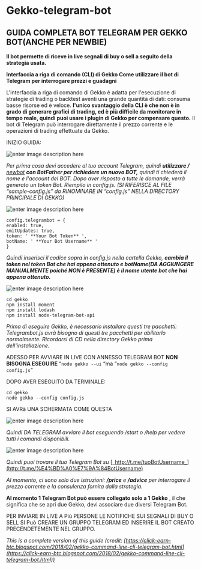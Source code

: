 # Gekko-telegram-bot

## GUIDA COMPLETA BOT TELEGRAM PER GEKKO BOT(ANCHE PER NEWBIE)



**Il bot permette di riceve in live segnali di buy o sell a seguito della strategia usata.**

**Interfaccia a riga di comando (CLI) di Gekko Come utilizzare il bot di Telegram per interrogare prezzi e guadagni**

L'interfaccia a riga di comando di Gekko è  adatta per l'esecuzione di strategie di trading o backtest aventi una grande quantità di dati: consuma basse risorse  ed è veloce. **l'unico svantaggio della CLI è che non è in grado di generare grafici di trading, ed è più difficile da monitorare in tempo reale, quindi puoi usare i plugin di Gekko per compensare questo.** 
Il bot di Telegram può interrogare direttamente il prezzo corrente e le operazioni di trading effettuate da Gekko.

INIZIO GUIDA:

![enter image description here](https://3.bp.blogspot.com/-oB8dPwDbibg/Wnr1mBcLVEI/AAAAAAAACLQ/uNBdy0Dt-jEfglMJ6efpVAypJj2rVHzGwCLcBGAs/s1600/2018-02-07_204810.jpg)

_Per prima cosa devi accedere al tuo account Telegram, quindi_ **_utilizzare /_** [_newbot_](https://telegram.me/BotFather) **_con BotFather per richiedere un nuovo BOT,_** _quindi ti chiederà il nome e l'account del BOT. Dopo aver risposto a tutte le domande, verrà generato un token Bot. 
Riempilo in config.js. (SI RIFERISCE AL FILE “sample-config.js” da RINOMINARE IN “config.js” NELLA DIRECTORY PRINCIPALE DI GEKKO)_


![enter image description here](https://4.bp.blogspot.com/-nABjBTUuMi0/Wnr2exE45SI/AAAAAAAACLY/BqNy2h6e7yY4AcT7vIUFCPlANW2NgQGLwCLcBGAs/s1600/2018-02-07_205146.jpg)

    config.telegrambot = {  
    enabled: true,  
    emitUpdates: true,  
    token: ' **Your Bot Token** ',  
    botName: ' **Your Bot Username** '  
    }

_Quindi inserisci il codice sopra in config.js nella cartella Gekko,_ **_cambia il token nel token Bot che hai appena ottenuto e botName(DA AGGIUNGERE MANUALMENTE poiché NON è PRESENTE) è il nome utente bot che hai appena ottenuto._**

  
![enter image description here](https://3.bp.blogspot.com/-ZQD-DeNRvbk/Wnr4YgSuHVI/AAAAAAAACLo/x5agGzwFDnME_JZS2G1reE2bVt1PNybVACLcBGAs/s1600/2018-02-07_210009.jpg)

    cd gekko
    npm install moment  
    npm install lodash  
    npm install node-telegram-bot-api

_Prima di eseguire Gekko, è necessario installare questi tre pacchetti: Telegrambot.js avrà bisogno di questi tre pacchetti per abilitarlo normalmente. Ricordarsi di CD nella directory Gekko prima dell'installazione._

ADESSO PER AVVIARE IN LIVE CON ANNESSO TELEGRAM BOT **NON BISOGNA ESEGUIRE** “`node gekko --ui` “ma “`node gekko --config config.js`”

DOPO AVER ESEGUITO DA TERMINALE:

    cd gekko
    node gekko --config config.js

  
SI AVRà UNA SCHERMATA COME QUESTA

![enter image description here](https://4.bp.blogspot.com/-fQq0RCmfJlY/Wnr4pkaegdI/AAAAAAAACLs/5QkqMYD1wTAok2UoqVxD7TsgSxwrg1c6ACLcBGAs/s1600/2018-02-07_210118.jpg)

_Quindi DA TELEGRAM avviare il bot eseguendo /start o /help per vedere tutti i comandi disponibili._

![enter image description here](https://3.bp.blogspot.com/-CYhRe2gCCKk/Wnr5nuNsA7I/AAAAAAAACL4/ZsgcSuckcR00SMzUHXRjrJRrwgcmYrbtQCLcBGAs/s1600/2018-02-07_200722.jpg)

_Quindi puoi trovare il tuo Telegram Bot su_ [_http://t.me/tuoBotUsername_](http://t.me/%E4%BD%A0%E7%9A%84BotUsername)

 _Al momento, ci sono solo due istruzioni:_ **_/price_** _e_ **_/advice_** _per interrogare il prezzo corrente e la consulenza fornita dalla strategia._

  
  
**Al momento 1 Telegram Bot può essere collegato solo a 1 Gekko** , il che significa che se apri due Gekko, devi associare due diversi Telegram Bot. 

PER INVIARE IN LIVE A Più PERSONE LE NOTIFICHE SUI SEGNALI DI BUY O SELL SI Può CREARE UN GRUPPO TELEGRAM ED INSERIRE IL BOT CREATO PRECENDETEMENTE NEL GRUPPO.


*This is a complete version of this guide (credit: [https://click-earn-btc.blogspot.com/2018/02/gekko-command-line-cli-telegram-bot.html](https://click-earn-btc.blogspot.com/2018/02/gekko-command-line-cli-telegram-bot.html))*
